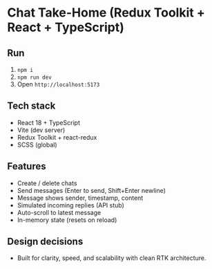 # Chat Take-Home (Redux Toolkit + React + TypeScript)

## Run

1. `npm i`
2. `npm run dev`
3. Open `http://localhost:5173`

## Tech stack

- React 18 + TypeScript
- Vite (dev server)
- Redux Toolkit + react-redux
- SCSS (global)

## Features

- Create / delete chats
- Send messages (Enter to send, Shift+Enter newline)
- Message shows sender, timestamp, content
- Simulated incoming replies (API stub)
- Auto-scroll to latest message
- In-memory state (resets on reload)

## Design decisions

- Built for clarity, speed, and scalability with clean RTK architecture.
